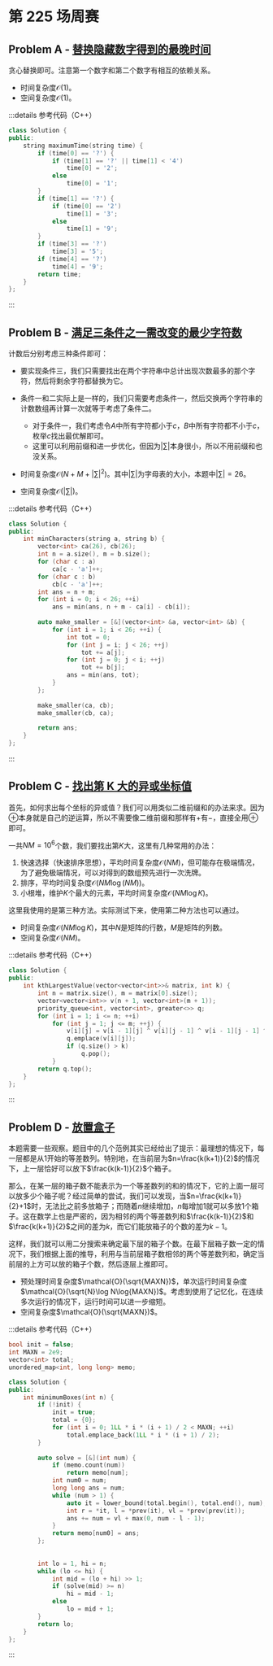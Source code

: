 # 第 225 场周赛

## Problem A - [替换隐藏数字得到的最晚时间](https://leetcode.cn/problems/latest-time-by-replacing-hidden-digits/)

贪心替换即可。注意第一个数字和第二个数字有相互的依赖关系。

- 时间复杂度$\mathcal{O}(1)$。
- 空间复杂度$\mathcal{O}(1)$。

:::details 参考代码（C++）

```cpp
class Solution {
public:
    string maximumTime(string time) {
        if (time[0] == '?') {
            if (time[1] == '?' || time[1] < '4')
                time[0] = '2';
            else
                time[0] = '1';
        }
        if (time[1] == '?') {
            if (time[0] == '2')
                time[1] = '3';
            else
                time[1] = '9';
        }
        if (time[3] == '?')
            time[3] = '5';
        if (time[4] == '?')
            time[4] = '9';
        return time;
    }
};
```

:::

## Problem B - [满足三条件之一需改变的最少字符数](https://leetcode.cn/problems/change-minimum-characters-to-satisfy-one-of-three-conditions/)

计数后分别考虑三种条件即可：

- 要实现条件三，我们只需要找出在两个字符串中总计出现次数最多的那个字符，然后将剩余字符都替换为它。
- 条件一和二实际上是一样的，我们只需要考虑条件一，然后交换两个字符串的计数数组再计算一次就等于考虑了条件二。
    - 对于条件一，我们考虑令$A$中所有字符都小于$c$，$B$中所有字符都不小于$c$，枚举$c$找出最优解即可。
    - 这里可以利用前缀和进一步优化，但因为$|\sum|$本身很小，所以不用前缀和也没关系。

- 时间复杂度$\mathcal{O}(N+M+|\sum|^2)$。其中$|\sum|$为字母表的大小，本题中$|\sum|=26$。
- 空间复杂度$\mathcal{O}(|\sum|)$。

:::details 参考代码（C++）

```cpp
class Solution {
public:
    int minCharacters(string a, string b) {
        vector<int> ca(26), cb(26);
        int n = a.size(), m = b.size();
        for (char c : a)
            ca[c - 'a']++;
        for (char c : b)
            cb[c - 'a']++;
        int ans = n + m;
        for (int i = 0; i < 26; ++i)
            ans = min(ans, n + m - ca[i] - cb[i]);
        
        auto make_smaller = [&](vector<int> &a, vector<int> &b) {
            for (int i = 1; i < 26; ++i) {
                int tot = 0;
                for (int j = i; j < 26; ++j)
                    tot += a[j];
                for (int j = 0; j < i; ++j)
                    tot += b[j];
                ans = min(ans, tot);
            }
        };        
        
        make_smaller(ca, cb);
        make_smaller(cb, ca);
        
        return ans;
    }
};
```

:::

## Problem C - [找出第 K 大的异或坐标值](https://leetcode.cn/problems/find-kth-largest-xor-coordinate-value/)

首先，如何求出每个坐标的异或值？我们可以用类似二维前缀和的办法来求。因为$\oplus$本身就是自己的逆运算，所以不需要像二维前缀和那样有$+$有$-$，直接全用$\oplus$即可。

一共$NM=10^6$个数，我们要找出第$K$大，这里有几种常用的办法：

1. 快速选择（快速排序思想），平均时间复杂度$\mathcal{O}(NM)$，但可能存在极端情况，为了避免极端情况，可以对得到的数组预先进行一次洗牌。
2. 排序，平均时间复杂度$\mathcal{O}(NM\log(NM))$。
3. 小根堆，维护$K$个最大的元素，平均时间复杂度$\mathcal{O}(NM\log K)$。

这里我使用的是第三种方法。实际测试下来，使用第二种方法也可以通过。

- 时间复杂度$\mathcal{O}(NM\log K)$，其中$N$是矩阵的行数，$M$是矩阵的列数。
- 空间复杂度$\mathcal{O}(NM)$。

:::details 参考代码（C++）

```cpp
class Solution {
public:
    int kthLargestValue(vector<vector<int>>& matrix, int k) {
        int n = matrix.size(), m = matrix[0].size();
        vector<vector<int>> v(n + 1, vector<int>(m + 1));
        priority_queue<int, vector<int>, greater<>> q;
        for (int i = 1; i <= n; ++i)
            for (int j = 1; j <= m; ++j) {
                v[i][j] = v[i - 1][j] ^ v[i][j - 1] ^ v[i - 1][j - 1] ^ matrix[i - 1][j - 1];
                q.emplace(v[i][j]);
                if (q.size() > k)
                    q.pop();
            }
        return q.top();
    }
};
```

:::

## Problem D - [放置盒子](https://leetcode.cn/problems/building-boxes/)

本题需要一些观察。题目中的几个范例其实已经给出了提示：最理想的情况下，每一层都是从$1$开始的等差数列。特别地，在当前层为$n=\frac{k(k+1)}{2}$的情况下，上一层恰好可以放下$\frac{k(k-1)}{2}$个箱子。

那么，在某一层的箱子数不能表示为一个等差数列的和的情况下，它的上面一层可以放多少个箱子呢？经过简单的尝试，我们可以发现，当$n=\frac{k(k+1)}{2}+1$时，无法比之前多放箱子；而随着$n$继续增加，$n$每增加$1$就可以多放$1$个箱子。这在数学上也是严密的，因为相邻的两个等差数列和$\frac{k(k-1)}{2}$和$\frac{k(k+1)}{2}$之间的差为$k$，而它们能放箱子的个数的差为$k-1$。

这样，我们就可以用二分搜索来确定最下层的箱子个数。在最下层箱子数一定的情况下，我们根据上面的推导，利用与当前层箱子数相邻的两个等差数列和，确定当前层的上方可以放的箱子个数，然后逐层上推即可。

- 预处理时间复杂度$\mathcal{O}(\sqrt{MAXN})$，单次运行时间复杂度$\mathcal{O}(\sqrt{N}\log N\log{MAXN})$。考虑到使用了记忆化，在连续多次运行的情况下，运行时间可以进一步缩短。
- 空间复杂度$\mathcal{O}(\sqrt{MAXN})$。

:::details 参考代码（C++）

```cpp
bool init = false;
int MAXN = 2e9;
vector<int> total;
unordered_map<int, long long> memo;

class Solution {
public:
    int minimumBoxes(int n) {
        if (!init) {
            init = true;
            total = {0};
            for (int i = 0; 1LL * i * (i + 1) / 2 < MAXN; ++i)
                total.emplace_back(1LL * i * (i + 1) / 2);
        }
        
        auto solve = [&](int num) {
            if (memo.count(num))
                return memo[num];
            int num0 = num;
            long long ans = num;
            while (num > 1) {
                auto it = lower_bound(total.begin(), total.end(), num);
                int r = *it, l = *prev(it), vl = *prev(prev(it));
                ans += num = vl + max(0, num - l - 1);
            }
            return memo[num0] = ans;
        };
        
        
        int lo = 1, hi = n;
        while (lo <= hi) {
            int mid = (lo + hi) >> 1;
            if (solve(mid) >= n)
                hi = mid - 1;
            else
                lo = mid + 1;
        }
        return lo;
    }
};
```

:::
